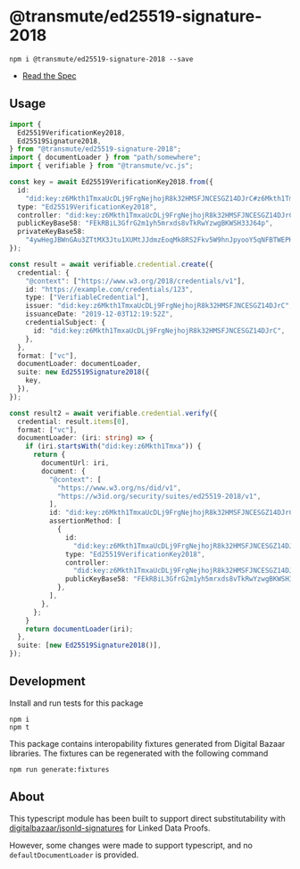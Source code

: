 # @transmute/ed25519-signature-2018

```
npm i @transmute/ed25519-signature-2018 --save
```

- [Read the Spec](https://w3c-ccg.github.io/lds-ed25519-2018/)

## Usage

```ts
import {
  Ed25519VerificationKey2018,
  Ed25519Signature2018,
} from "@transmute/ed25519-signature-2018";
import { documentLoader } from "path/somewhere";
import { verifiable } from "@transmute/vc.js";

const key = await Ed25519VerificationKey2018.from({
  id:
    "did:key:z6Mkth1TmxaUcDLj9FrgNejhojR8k32HMSFJNCESGZ14DJrC#z6Mkth1TmxaUcDLj9FrgNejhojR8k32HMSFJNCESGZ14DJrC",
  type: "Ed25519VerificationKey2018",
  controller: "did:key:z6Mkth1TmxaUcDLj9FrgNejhojR8k32HMSFJNCESGZ14DJrC",
  publicKeyBase58: "FEkRBiL3GfrG2m1yh5mrxds8vTkRwYzwgBKWSH33J64p",
  privateKeyBase58:
    "4ywHegJBWnGAu3ZTtMX3Jtu1XUMtJJdmzEoqMk8RS2Fkv5W9hnJpyooY5qNFBTWEPHT5uSjakt2rJodp4DundZvg",
});

const result = await verifiable.credential.create({
  credential: {
    "@context": ["https://www.w3.org/2018/credentials/v1"],
    id: "https://example.com/credentials/123",
    type: ["VerifiableCredential"],
    issuer: "did:key:z6Mkth1TmxaUcDLj9FrgNejhojR8k32HMSFJNCESGZ14DJrC",
    issuanceDate: "2019-12-03T12:19:52Z",
    credentialSubject: {
      id: "did:key:z6Mkth1TmxaUcDLj9FrgNejhojR8k32HMSFJNCESGZ14DJrC",
    },
  },
  format: ["vc"],
  documentLoader: documentLoader,
  suite: new Ed25519Signature2018({
    key,
  }),
});

const result2 = await verifiable.credential.verify({
  credential: result.items[0],
  format: ["vc"],
  documentLoader: (iri: string) => {
    if (iri.startsWith("did:key:z6Mkth1Tmxa")) {
      return {
        documentUrl: iri,
        document: {
          "@context": [
            "https://www.w3.org/ns/did/v1",
            "https://w3id.org/security/suites/ed25519-2018/v1",
          ],
          id: "did:key:z6Mkth1TmxaUcDLj9FrgNejhojR8k32HMSFJNCESGZ14DJrC",
          assertionMethod: [
            {
              id:
                "did:key:z6Mkth1TmxaUcDLj9FrgNejhojR8k32HMSFJNCESGZ14DJrC#z6Mkth1TmxaUcDLj9FrgNejhojR8k32HMSFJNCESGZ14DJrC",
              type: "Ed25519VerificationKey2018",
              controller:
                "did:key:z6Mkth1TmxaUcDLj9FrgNejhojR8k32HMSFJNCESGZ14DJrC",
              publicKeyBase58: "FEkRBiL3GfrG2m1yh5mrxds8vTkRwYzwgBKWSH33J64p",
            },
          ],
        },
      };
    }
    return documentLoader(iri);
  },
  suite: [new Ed25519Signature2018()],
});
```

## Development

Install and run tests for this package

```
npm i
npm t
```

This package contains interopability fixtures generated from Digital Bazaar libraries.
The fixtures can be regenerated with the following command

```
npm run generate:fixtures
```

## About

This typescript module has been built to support direct substitutability with [digitalbazaar/jsonld-signatures](https://github.com/digitalbazaar/jsonld-signatures/blob/master/lib/suites/Ed25519Signature2018.js) for Linked Data Proofs.

However, some changes were made to support typescript, and no `defaultDocumentLoader` is provided.
